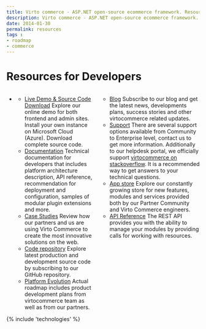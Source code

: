 ```yaml
---
title: Virto commerce - ASP.NET open-source ecommerce framework. Resources
description: Virto commerce - ASP.NET open-source ecommerce framework. Resources
date: 2014-01-30
permalink: resources
tags : 
- roadmap
- commerce
---
```

<!-- Roadmap -->
<div class="roadmap __responsive">
	<h1 class="title">Resources for Developers</h1>
	<ul class="list">
		<li class="list-item">
			<div class="columns">
				<div class="column">
					<div class="block">
						<ul class="list">
							<li>
								<span class="title">
									<a href="/try-now">Live Demo & Source Code Download</a>
								</span>
								<span class="descr">Explore our online demo for both frontend and admin sites. Install your own instance on Microsoft Cloud (Azure). Download complete source code.
							</li>
							<li>
								<span class="title">
									<a href="http://docs.virtocommerce.com/" target="_blank" rel="nofollow">Documentation</a>
								</span>
								<span class="descr">Technical documentation for developers that includes platform architecture description, API reference, recommendation for
deployment and configuration, samples of modular plugin extensions and more.</span>
							</li>
							<li>
								<span class="title">
									<a href="/case-studies">Case Studies</a>
								</span>
								<span class="descr">Review how our partners and us are using Virto Commerce to create the most innovative solutions on the web.</span>
							</li>
							<li>
								<span class="title">
									<a href="https://github.com/VirtoCommerce/vc-community/" target="_blank" rel="nofollow">Code repository</a>
								</span>
								<span class="descr">Explore latest production and development source code by subscribing to our GitHub repository.
							</li>
							<li>
								<span class="title">
									<a href="/roadmap" >Platform Evolution</a>
								</span>
								<span class="descr">Actual roadmap includes product development plans from virtocommerce team as well as from our partners.</span>
							</li>
						</ul>
					</div>
				</div>
				<div class="column">
					<div class="block">
						<ul class="list">
							<li>
								<span class="title">
									<a href="/blogs/news" target="_blank" rel="nofollow">Blog</a>
								</span>
								<span class="descr">Subscribe to our blog and get the latest news, developments plans, success
stories and other virtocommerce related updates.
							</li>
							<li>
								<span class="title">
									<a href="http://help.virtocommerce.com/support/home" target="_blank" rel="nofollow">Support</a>
								</span>
								<span class="descr">There are several support options available from Community to Enterprise level, contact us to get more information. Additionally to our helpdesk portal, we officially support
									<a href="http://stackoverflow.com/questions/tagged/virtocommerce" target="_blank" rel="nofollow">virtocommerce on stackoverflow</a>. It is a recommended way to get answers to your technical questions.
								</span>
							</li>
							<li>
								<span class="title">
									<a href="/apps">App store</a>
								</span>
<span class="descr">Explore our constantly growing store for new features, modules and services provided both by our Partner Community and Virto Commerce engineers.</span>
							</li>
							<li>
								<span class="title">
									<a href="http://demo.virtocommerce.com/admin/docs/ui/index">API Reference</a>
								</span>
<span class="descr">The REST API provides you with the ability to manage your modules by providing calls for working with resources.</span>
							</li>
						</ul>
					</div>
				</div>
			</div>
		</li>
	</ul>
</div>
{% include 'technologies' %}